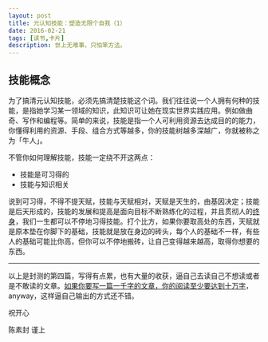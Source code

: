 ```yaml
---
layout: post
title: 元认知技能：塑造无限个自我（1）
date: 2016-02-21
tags: [读书,卡片]
description: 世上无难事，只怕笨方法。
---
```



## 技能概念

为了搞清元认知技能，必须先搞清楚技能这个词。我们往往说一个人拥有何种的技能，是指她学习某一领域的知识，此知识可让她在现实世界实践应用。例如做曲奇、写作和编程等。简单的来说，技能是指一个人可利用资源去达成目的的能力，你懂得利用的资源、手段、组合方式等越多，你的技能树越多深越广，你就被称之为「牛人」。

不管你如何理解技能，技能一定绕不开这两点：

- 技能是可习得的
- 技能与知识相关

说到可习得，不得不提天赋，技能与天赋相对，天赋是天生的，由基因决定；技能是后天形成的，技能的发展和提高是面向目标不断熟练化的过程，并且贯彻人的[终身](http://wiki.mbalib.com/wiki/%E6%8A%80%E8%83%BD)，我们一生都可以不停地习得技能。打个比方，如果你要取高处的东西，天赋就是原本垫在你脚下的基础，技能就是放在身边的砖头，每个人的基础不一样，有些人的基础可能比你高，但你可以不停地搬砖，让自己变得越来越高，取得你想要的东西。


----

以上是封测的第四篇，写得有点累，也有大量的收获，逼自己去读自己不想读或者是不敢读的文章。[如果你要写一篇一千字的文章，你的阅读至少要达到十万字](http://t.cn/RbDiDQ4)，anyway，这样逼自己输出的方式还不错。

祝开心

陈素封 谨上



